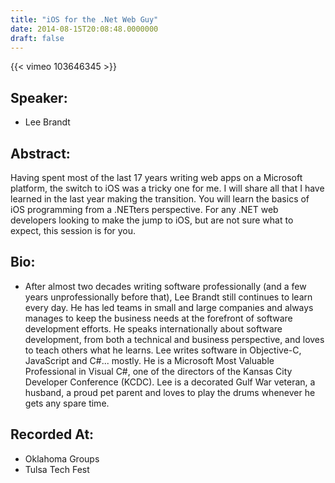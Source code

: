 ```yaml
---
title: "iOS for the .Net Web Guy"
date: 2014-08-15T20:08:48.0000000
draft: false
---
```


{{< vimeo 103646345 >}}

## Speaker:

 - Lee Brandt

## Abstract:

<p>Having spent most of the last 17 years writing web apps on a Microsoft platform, the switch to iOS was a tricky one for me. I will share all that I have learned in the last year making the transition. You will learn the basics of iOS programming from a .NETters perspective. For any .NET web developers looking to make the jump to iOS, but are not sure what to expect, this session is for you.</p>

## Bio:

 - <p>After almost two decades writing software professionally (and a few years unprofessionally before that), Lee Brandt still continues to learn every day. He has led teams in small and large companies and always manages to keep the business needs at the forefront of software development efforts. He speaks internationally about software development, from both a technical and business perspective, and loves to teach others what he learns. Lee writes software in Objective-C, JavaScript and C#... mostly. He is a Microsoft Most Valuable Professional in Visual C#, one of the directors of the Kansas City Developer Conference (KCDC). Lee is a decorated Gulf War veteran, a husband, a proud pet parent and loves to play the drums whenever he gets any spare time.
</p>

## Recorded At:

 - Oklahoma Groups
 - Tulsa Tech Fest

